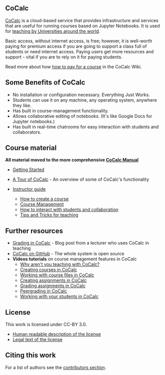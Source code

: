 ## CoCalc

[CoCalc](https://cocalc.com/) is a cloud-based service that provides infrastructure and services that are useful for running courses based on Jupyter Notebooks.
It is used for [teaching by Universities around the world](https://github.com/sagemathinc/cocalc/wiki/Teaching).

Basic access, without internet access, is free; however, it is well-worth paying for premium access if you are going to support a class full of students or need internet access.
Paying users get more resources and support - vital if you are to rely on it for paying students.

Read more about how [how to pay for a course](https://github.com/sagemathinc/cocalc/wiki/prof-pay) in the CoCalc Wiki.

## Some Benefits of CoCalc

* No installation or configuration necessary. Everything Just Works.
* Students can use it on any machine, any operating system, anywhere they like.
* Has built in course-management functionality.
* Allows collaborative editing of notebooks. (It's like Google Docs for Jupyter notebooks.)
* Has built in real-time chatrooms for easy interaction with students and collaborators.

## Course material
**All material moved to the more comprehensive [CoCalc Manual](https://doc.cocalc.com/)**

* [Getting Started](https://doc.cocalc.com/getting-started.html)

* [A Tour of CoCalc](./functionality/functionality.html) - An overview of some of CoCalc's functionality

* [Instructor guide](https://doc.cocalc.com/teaching-instructors.html)
  * [How to create a course](https://doc.cocalc.com/teaching-create-course.html)
  * [Course Management](https://doc.cocalc.com/teaching-course-management.html)
  * [How to interact with students and collaboration](https://doc.cocalc.com/teaching-interactions.html)
  * [Tips and Tricks for teaching](https://doc.cocalc.com/teaching-tips_and_tricks.html)


## Further resources

* [Grading in CoCalc](http://www.beezers.org/blog/bb/2015/09/grading-in-sagemathcloud/) - Blog post from a lecturer who uses CoCalc in teaching
* [CoCalc on GitHub](https://github.com/sagemathinc/cocalc) - The whole system is open source
* **Videos tutorials** on course management features in CoCalc
    * [Why aren't you teaching with CoCalc?](https://youtu.be/cq_HEzBMWNA)
    * [Creating courses in CoCalc](https://youtu.be/K2swc6NhpGg)
    * [Working with course files in CoCalc](https://youtu.be/bt-AhVlAf-U)
    * [Creating assignments in CoCalc](https://youtu.be/NqQ0y7o0XUU)
    * [Grading assignments in CoCalc](https://youtu.be/y_GX9XWTZfQ)
    * [Peergrading in CoCalc](https://youtu.be/8MagMw-ol5M)
    * [Working with your students in CoCalc](https://youtu.be/4c9RmoLRSWE)

## License

This work is licensed under CC-BY 3.0. 

* [Human readable description of the license](https://creativecommons.org/licenses/by/3.0/)
* [Legal text of the license](license.txt)

## Citing this work

For a list of authors see the [contributors section](https://github.com/sagemathinc/cocalc_tutorial/graphs/contributors).
